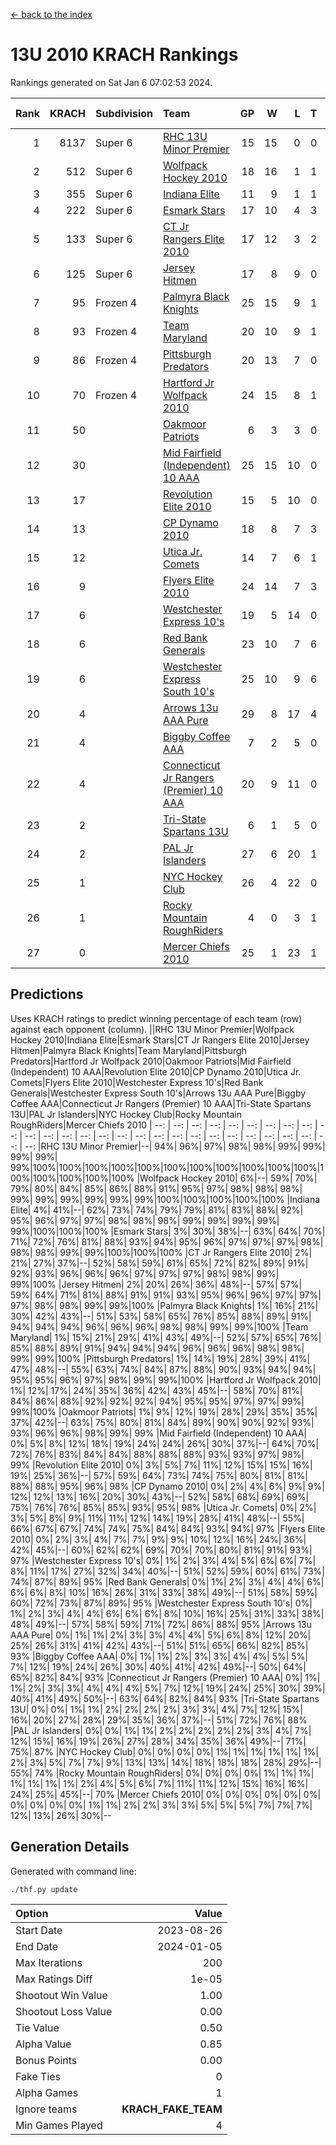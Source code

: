 [<- back to the index](readme.md)
# 13U 2010 KRACH Rankings
Rankings generated on Sat Jan  6 07:02:53 2024.

Rank|KRACH|Subdivision|Team|GP|W|L|T|OTW|OTL|SoS|Exp Wins|Win Diff
---:|---:|:---|:---|---:|---:|---:|---:|---:|---:|---:|---:|---:
1|8137|Super 6|[RHC 13U Minor Premier](https://gamesheetstats.com/seasons/3664/teams/140959/schedule)|15|15|0|0|3|0|93|15.8|-0.0
2|512|Super 6|[Wolfpack Hockey 2010](https://gamesheetstats.com/seasons/3664/teams/140960/schedule)|18|16|1|1|0|1|52|17.4|0.0
3|355|Super 6|[Indiana Elite](https://gamesheetstats.com/seasons/3664/teams/144350/schedule)|11|9|1|1|0|0|68|10.4|0.0
4|222|Super 6|[Esmark Stars](https://gamesheetstats.com/seasons/3664/teams/140972/schedule)|17|10|4|3|0|2|987|12.4|0.0
5|133|Super 6|[CT Jr Rangers Elite 2010](https://gamesheetstats.com/seasons/3664/teams/140955/schedule)|17|12|3|2|1|0|491|13.9|0.0
6|125|Super 6|[Jersey Hitmen](https://gamesheetstats.com/seasons/3664/teams/140961/schedule)|17|8|9|0|3|2|1496|8.9|0.0
7|95|Frozen 4|[Palmyra Black Knights](https://gamesheetstats.com/seasons/3664/teams/140973/schedule)|25|15|9|1|0|0|711|16.4|0.0
8|93|Frozen 4|[Team Maryland](https://gamesheetstats.com/seasons/3664/teams/140976/schedule)|20|10|9|1|1|0|884|11.4|0.0
9|86|Frozen 4|[Pittsburgh Predators](https://gamesheetstats.com/seasons/3664/teams/140974/schedule)|20|13|7|0|1|0|95|13.9|0.0
10|70|Frozen 4|[Hartford Jr Wolfpack 2010](https://gamesheetstats.com/seasons/3664/teams/140957/schedule)|24|15|8|1|0|2|722|16.4|0.0
11|50||[Oakmoor Patriots](https://gamesheetstats.com/seasons/3664/teams/162748/schedule)|6|3|3|0|0|0|127|3.9|0.0
12|30||[Mid Fairfield (Independent) 10 AAA](https://gamesheetstats.com/seasons/3664/teams/140956/schedule)|25|15|10|0|3|2|78|15.9|0.0
13|17||[Revolution Elite 2010](https://gamesheetstats.com/seasons/3664/teams/140975/schedule)|15|5|10|0|0|0|586|5.9|0.0
14|13||[CP Dynamo 2010](https://gamesheetstats.com/seasons/3664/teams/140968/schedule)|18|8|7|3|1|2|61|10.4|0.0
15|12||[Utica Jr. Comets](https://gamesheetstats.com/seasons/3664/teams/140970/schedule)|14|7|6|1|2|0|31|8.4|0.0
16|9||[Flyers Elite 2010](https://gamesheetstats.com/seasons/3664/teams/140963/schedule)|24|14|7|3|0|0|17|16.4|0.0
17|6||[Westchester Express 10's](https://gamesheetstats.com/seasons/3664/teams/140967/schedule)|19|5|14|0|0|1|876|5.9|0.0
18|6||[Red Bank Generals](https://gamesheetstats.com/seasons/3664/teams/140962/schedule)|23|10|7|6|0|1|6|13.9|0.0
19|6||[Westchester Express South 10's](https://gamesheetstats.com/seasons/3664/teams/140971/schedule)|25|10|9|6|1|1|21|13.9|0.0
20|4||[Arrows 13u AAA Pure](https://gamesheetstats.com/seasons/3664/teams/140965/schedule)|29|8|17|4|1|2|59|10.9|0.0
21|4||[Biggby Coffee AAA](https://gamesheetstats.com/seasons/3664/teams/144347/schedule)|7|2|5|0|0|1|107|2.9|0.0
22|4||[Connecticut Jr Rangers (Premier) 10 AAA](https://gamesheetstats.com/seasons/3664/teams/140958/schedule)|20|9|11|0|1|0|12|9.9|0.0
23|2||[Tri-State Spartans 13U](https://gamesheetstats.com/seasons/3664/teams/144349/schedule)|6|1|5|0|1|0|72|1.9|0.0
24|2||[PAL Jr Islanders](https://gamesheetstats.com/seasons/3664/teams/140969/schedule)|27|6|20|1|0|1|38|7.4|0.0
25|1||[NYC Hockey Club](https://gamesheetstats.com/seasons/3664/teams/140966/schedule)|26|4|22|0|0|1|64|4.9|0.0
26|1||[Rocky Mountain RoughRiders](https://gamesheetstats.com/seasons/3664/teams/144348/schedule)|4|0|3|1|0|0|47|1.4|0.0
27|0||[Mercer Chiefs 2010](https://gamesheetstats.com/seasons/3664/teams/140964/schedule)|25|1|23|1|0|0|16|2.4|0.0

## Predictions
Uses KRACH ratings to predict winning percentage of each team (row) against each opponent (column).
||RHC 13U Minor Premier|Wolfpack Hockey 2010|Indiana Elite|Esmark Stars|CT Jr Rangers Elite 2010|Jersey Hitmen|Palmyra Black Knights|Team Maryland|Pittsburgh Predators|Hartford Jr Wolfpack 2010|Oakmoor Patriots|Mid Fairfield (Independent) 10 AAA|Revolution Elite 2010|CP Dynamo 2010|Utica Jr. Comets|Flyers Elite 2010|Westchester Express 10's|Red Bank Generals|Westchester Express South 10's|Arrows 13u AAA Pure|Biggby Coffee AAA|Connecticut Jr Rangers (Premier) 10 AAA|Tri-State Spartans 13U|PAL Jr Islanders|NYC Hockey Club|Rocky Mountain RoughRiders|Mercer Chiefs 2010
| --: | --: | --: | --: | --: | --: | --: | --: | --: | --: | --: | --: | --: | --: | --: | --: | --: | --: | --: | --: | --: | --: | --: | --: | --: | --: | --: | --: 
|RHC 13U Minor Premier|--| 94%| 96%| 97%| 98%| 98%| 99%| 99%| 99%| 99%| 99%|100%|100%|100%|100%|100%|100%|100%|100%|100%|100%|100%|100%|100%|100%|100%|100%
|Wolfpack Hockey 2010|  6%|--| 59%| 70%| 79%| 80%| 84%| 85%| 86%| 88%| 91%| 95%| 97%| 98%| 98%| 98%| 99%| 99%| 99%| 99%| 99%| 99%|100%|100%|100%|100%|100%
|Indiana Elite|  4%| 41%|--| 62%| 73%| 74%| 79%| 79%| 81%| 83%| 88%| 92%| 95%| 96%| 97%| 97%| 98%| 98%| 98%| 99%| 99%| 99%| 99%| 99%|100%|100%|100%
|Esmark Stars|  3%| 30%| 38%|--| 63%| 64%| 70%| 71%| 72%| 76%| 81%| 88%| 93%| 94%| 95%| 96%| 97%| 97%| 97%| 98%| 98%| 98%| 99%| 99%|100%|100%|100%
|CT Jr Rangers Elite 2010|  2%| 21%| 27%| 37%|--| 52%| 58%| 59%| 61%| 65%| 72%| 82%| 89%| 91%| 92%| 93%| 96%| 96%| 96%| 97%| 97%| 97%| 98%| 98%| 99%| 99%|100%
|Jersey Hitmen|  2%| 20%| 26%| 36%| 48%|--| 57%| 57%| 59%| 64%| 71%| 81%| 88%| 91%| 91%| 93%| 95%| 96%| 96%| 97%| 97%| 97%| 98%| 98%| 99%| 99%|100%
|Palmyra Black Knights|  1%| 16%| 21%| 30%| 42%| 43%|--| 51%| 53%| 58%| 65%| 76%| 85%| 88%| 89%| 91%| 94%| 94%| 94%| 96%| 96%| 96%| 98%| 98%| 99%| 99%|100%
|Team Maryland|  1%| 15%| 21%| 29%| 41%| 43%| 49%|--| 52%| 57%| 65%| 76%| 85%| 88%| 89%| 91%| 94%| 94%| 94%| 96%| 96%| 96%| 98%| 98%| 99%| 99%|100%
|Pittsburgh Predators|  1%| 14%| 19%| 28%| 39%| 41%| 47%| 48%|--| 55%| 63%| 74%| 84%| 87%| 88%| 90%| 93%| 94%| 94%| 95%| 95%| 96%| 97%| 98%| 99%| 99%|100%
|Hartford Jr Wolfpack 2010|  1%| 12%| 17%| 24%| 35%| 36%| 42%| 43%| 45%|--| 58%| 70%| 81%| 84%| 86%| 88%| 92%| 92%| 92%| 94%| 95%| 95%| 97%| 97%| 99%| 99%|100%
|Oakmoor Patriots|  1%|  9%| 12%| 19%| 28%| 29%| 35%| 35%| 37%| 42%|--| 63%| 75%| 80%| 81%| 84%| 89%| 90%| 90%| 92%| 93%| 93%| 96%| 96%| 98%| 99%| 99%
|Mid Fairfield (Independent) 10 AAA|  0%|  5%|  8%| 12%| 18%| 19%| 24%| 24%| 26%| 30%| 37%|--| 64%| 70%| 72%| 76%| 83%| 84%| 84%| 88%| 88%| 88%| 93%| 93%| 97%| 98%| 99%
|Revolution Elite 2010|  0%|  3%|  5%|  7%| 11%| 12%| 15%| 15%| 16%| 19%| 25%| 36%|--| 57%| 59%| 64%| 73%| 74%| 75%| 80%| 81%| 81%| 88%| 88%| 95%| 96%| 98%
|CP Dynamo 2010|  0%|  2%|  4%|  6%|  9%|  9%| 12%| 12%| 13%| 16%| 20%| 30%| 43%|--| 52%| 58%| 68%| 69%| 69%| 75%| 76%| 76%| 85%| 85%| 93%| 95%| 98%
|Utica Jr. Comets|  0%|  2%|  3%|  5%|  8%|  9%| 11%| 11%| 12%| 14%| 19%| 28%| 41%| 48%|--| 55%| 66%| 67%| 67%| 74%| 74%| 75%| 84%| 84%| 93%| 94%| 97%
|Flyers Elite 2010|  0%|  2%|  3%|  4%|  7%|  7%|  9%|  9%| 10%| 12%| 16%| 24%| 36%| 42%| 45%|--| 60%| 62%| 62%| 69%| 70%| 70%| 80%| 81%| 91%| 93%| 97%
|Westchester Express 10's|  0%|  1%|  2%|  3%|  4%|  5%|  6%|  6%|  7%|  8%| 11%| 17%| 27%| 32%| 34%| 40%|--| 51%| 52%| 59%| 60%| 61%| 73%| 74%| 87%| 89%| 95%
|Red Bank Generals|  0%|  1%|  2%|  3%|  4%|  4%|  6%|  6%|  6%|  8%| 10%| 16%| 26%| 31%| 33%| 38%| 49%|--| 51%| 58%| 59%| 60%| 72%| 73%| 87%| 89%| 95%
|Westchester Express South 10's|  0%|  1%|  2%|  3%|  4%|  4%|  6%|  6%|  6%|  8%| 10%| 16%| 25%| 31%| 33%| 38%| 48%| 49%|--| 57%| 58%| 59%| 71%| 72%| 86%| 88%| 95%
|Arrows 13u AAA Pure|  0%|  1%|  1%|  2%|  3%|  3%|  4%|  4%|  5%|  6%|  8%| 12%| 20%| 25%| 26%| 31%| 41%| 42%| 43%|--| 51%| 51%| 65%| 66%| 82%| 85%| 93%
|Biggby Coffee AAA|  0%|  1%|  1%|  2%|  3%|  3%|  4%|  4%|  5%|  5%|  7%| 12%| 19%| 24%| 26%| 30%| 40%| 41%| 42%| 49%|--| 50%| 64%| 65%| 82%| 84%| 93%
|Connecticut Jr Rangers (Premier) 10 AAA|  0%|  1%|  1%|  2%|  3%|  3%|  4%|  4%|  4%|  5%|  7%| 12%| 19%| 24%| 25%| 30%| 39%| 40%| 41%| 49%| 50%|--| 63%| 64%| 82%| 84%| 93%
|Tri-State Spartans 13U|  0%|  0%|  1%|  1%|  2%|  2%|  2%|  2%|  3%|  3%|  4%|  7%| 12%| 15%| 16%| 20%| 27%| 28%| 29%| 35%| 36%| 37%|--| 51%| 72%| 76%| 88%
|PAL Jr Islanders|  0%|  0%|  1%|  1%|  2%|  2%|  2%|  2%|  2%|  3%|  4%|  7%| 12%| 15%| 16%| 19%| 26%| 27%| 28%| 34%| 35%| 36%| 49%|--| 71%| 75%| 87%
|NYC Hockey Club|  0%|  0%|  0%|  0%|  1%|  1%|  1%|  1%|  1%|  1%|  2%|  3%|  5%|  7%|  7%|  9%| 13%| 13%| 14%| 18%| 18%| 18%| 28%| 29%|--| 55%| 74%
|Rocky Mountain RoughRiders|  0%|  0%|  0%|  0%|  1%|  1%|  1%|  1%|  1%|  1%|  1%|  2%|  4%|  5%|  6%|  7%| 11%| 11%| 12%| 15%| 16%| 16%| 24%| 25%| 45%|--| 70%
|Mercer Chiefs 2010|  0%|  0%|  0%|  0%|  0%|  0%|  0%|  0%|  0%|  0%|  1%|  1%|  2%|  2%|  3%|  3%|  5%|  5%|  5%|  7%|  7%|  7%| 12%| 13%| 26%| 30%|--

## Generation Details

Generated with command line:
```
./thf.py update
```

| Option | Value |
| :----- | ----: |
| Start Date | 2023-08-26 |
| End Date | 2024-01-05 |
| Max Iterations | 200 |
| Max Ratings Diff | 1e-05 |
| Shootout Win Value | 1.00 |
| Shootout Loss Value | 0.00 |
| Tie Value | 0.50 |
| Alpha Value | 0.85 |
| Bonus Points | 0.00 |
| Fake Ties | 0 |
| Alpha Games | 1 |
| Ignore teams | __KRACH_FAKE_TEAM__ |
| Min Games Played | 4 |

